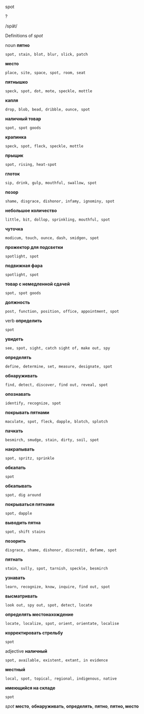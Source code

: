 spot

?

/spät/

Definitions of _spot_

noun
**пятно**

    spot, stain, blot, blur, slick, patch
**место**

    place, site, space, spot, room, seat
**пятнышко**

    speck, spot, dot, mote, speckle, mottle
**капля**

    drop, blob, bead, dribble, ounce, spot
**наличный товар**

    spot, spot goods
**крапинка**

    speck, spot, fleck, speckle, mottle
**прыщик**

    spot, rising, heat-spot
**глоток**

    sip, drink, gulp, mouthful, swallow, spot
**позор**

    shame, disgrace, dishonor, infamy, ignominy, spot
**небольшое количество**

    little, bit, dollop, sprinkling, mouthful, spot
**чуточка**

    modicum, touch, ounce, dash, smidgen, spot
**прожектор для подсветки**

    spotlight, spot
**подвижная фара**

    spotlight, spot
**товар с немедленной сдачей**

    spot, spot goods
**должность**

    post, function, position, office, appointment, spot

verb
**определить**

    spot
**увидеть**

    see, spot, sight, catch sight of, make out, spy
**определять**

    define, determine, set, measure, designate, spot
**обнаруживать**

    find, detect, discover, find out, reveal, spot
**опознавать**

    identify, recognize, spot
**покрывать пятнами**

    maculate, spot, fleck, dapple, blotch, splotch
**пачкать**

    besmirch, smudge, stain, dirty, soil, spot
**накрапывать**

    spot, spritz, sprinkle
**обкапать**

    spot
**обкапывать**

    spot, dig around
**покрываться пятнами**

    spot, dapple
**выводить пятна**

    spot, shift stains
**позорить**

    disgrace, shame, dishonor, discredit, defame, spot
**пятнать**

    stain, sully, spot, tarnish, speckle, besmirch
**узнавать**

    learn, recognize, know, inquire, find out, spot
**высматривать**

    look out, spy out, spot, detect, locate
**определять местонахождение**

    locate, localize, spot, orient, orientate, localise
**корректировать стрельбу**

    spot

adjective
**наличный**

    spot, available, existent, extant, in evidence
**местный**

    local, spot, topical, regional, indigenous, native
**имеющийся на складе**

    spot

_spot_
**место**, **обнаруживать**, **определять**, **пятно**, **пятно, место**